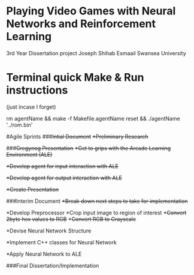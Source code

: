 # Playing Video Games with Neural Networks and Reinforcement Learning
3rd Year Dissertation project
Joseph Shihab Esmaail
Swansea University


# Terminal quick Make & Run instructions
(just incase I forget)

rm agentName && make -f Makefile.agentName
reset && ./agentName '../rom.bin' 


#Agile Sprints
###~~Intial Document~~
~~*Preliminary Research~~

###~~Gregynog Presentation~~
~~*Get to grips with the Arcade Learning Environment (ALE)~~

~~*Develop agent for input interaction with ALE~~

~~*Develop agent for output interaction with ALE~~

~~*Create Presentation~~


###Interim Document
~~*Break down next steps to take for implementation~~

*Develop Preprocessor
 *Crop input image to region of interest
 *~~Convert 2byte hex values to RGB~~
 *~~Convert RGB to Grayscale~~

*Devise Neural Network Structure

*Implement C++ classes for Neural Network

*Apply Neural Network to ALE


###Final Dissertation/Implementation



